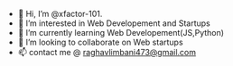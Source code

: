 - 👋 Hi, I’m @xfactor-101.
- 👀 I’m interested in Web Developement and Startups
- 🌱 I’m currently learning Web Developement(JS,Python)
- 💞️ I’m looking to collaborate on Web startups 
- 📫 contact me @ raghavlimbani473@gmail.com

<!---
xfactor-101/xfactor-101 is a ✨ special ✨ repository because its `README.md` (this file) appears on your GitHub profile.
You can click the Preview link to take a look at your changes.
--->

